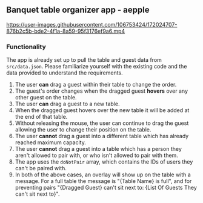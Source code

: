 ## Banquet table organizer app - aepple


https://user-images.githubusercontent.com/106753424/172024707-876b2c5b-bde2-4f1a-8a59-95f3176ef9a6.mp4

### Functionality

The app is already set up to pull the table and guest data from `src/data.json`. Please familiarize yourself with the existing code and the data provided to understand the requirements.

1. The user **can** drag a guest within their table to change the order.
2. The guest's order changes when the dragged guest **hovers** over any other guest on the table.
3. The user **can** drag a guest to a new table.
4. When the dragged guest hovers over the new table it will be added at the end of that table.
5. Without releasing the mouse, the user can continue to drag the guest allowing the user to change their position on the table.
6. The user **cannot** drag a guest into a different table which has already reached maximum capacity.
7. The user **cannot** drag a guest into a table which has a person they aren't allowed to pair with, or who isn't allowed to pair with them.
8. The app uses the `doNotPair` array, which contains the IDs of users they can't be paired with.
9. In both of the above cases, an overlay will show up on the table with a message. For a full table the message is "{Table Name} is full", and for preventing pairs "{Dragged Guest} can't sit next to: {List Of Guests They can't sit next to}".


